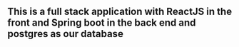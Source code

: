## This is a full stack application with ReactJS in the front and Spring boot in the back end and postgres as our database
